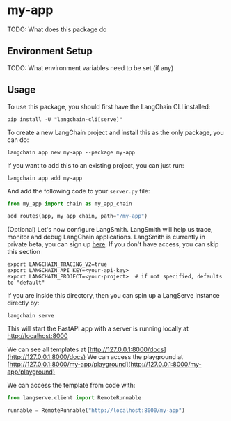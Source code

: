 # my-app

TODO: What does this package do

## Environment Setup

TODO: What environment variables need to be set (if any)

## Usage

To use this package, you should first have the LangChain CLI installed:

```shell
pip install -U "langchain-cli[serve]"
```

To create a new LangChain project and install this as the only package, you can do:

```shell
langchain app new my-app --package my-app
```

If you want to add this to an existing project, you can just run:

```shell
langchain app add my-app
```

And add the following code to your `server.py` file:
```python
from my_app import chain as my_app_chain

add_routes(app, my_app_chain, path="/my-app")
```

(Optional) Let's now configure LangSmith. 
LangSmith will help us trace, monitor and debug LangChain applications. 
LangSmith is currently in private beta, you can sign up [here](https://smith.langchain.com/). 
If you don't have access, you can skip this section


```shell
export LANGCHAIN_TRACING_V2=true
export LANGCHAIN_API_KEY=<your-api-key>
export LANGCHAIN_PROJECT=<your-project>  # if not specified, defaults to "default"
```

If you are inside this directory, then you can spin up a LangServe instance directly by:

```shell
langchain serve
```

This will start the FastAPI app with a server is running locally at 
[http://localhost:8000](http://localhost:8000)

We can see all templates at [http://127.0.0.1:8000/docs](http://127.0.0.1:8000/docs)
We can access the playground at [http://127.0.0.1:8000/my-app/playground](http://127.0.0.1:8000/my-app/playground)  

We can access the template from code with:

```python
from langserve.client import RemoteRunnable

runnable = RemoteRunnable("http://localhost:8000/my-app")
```